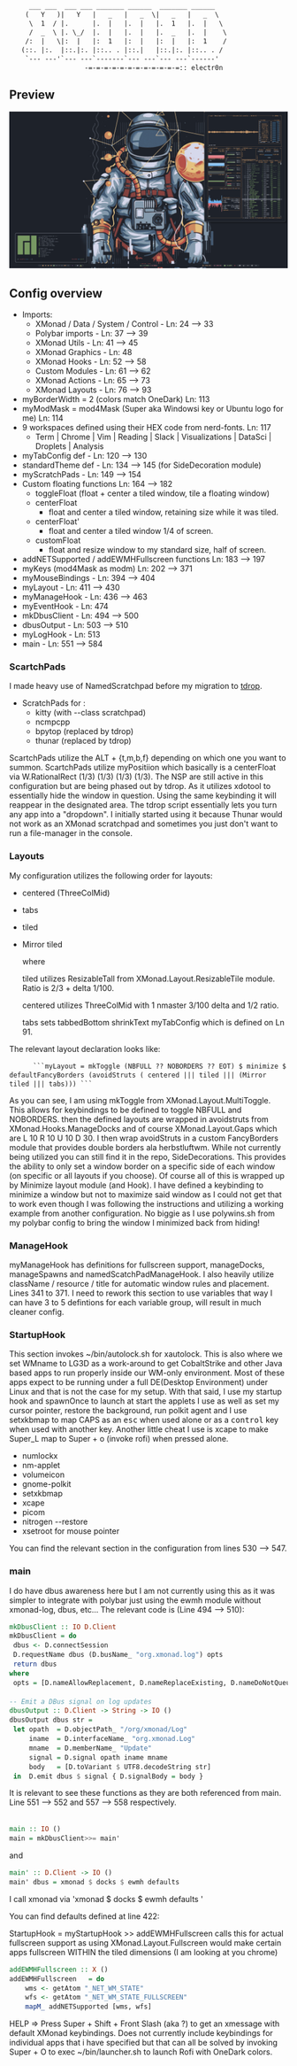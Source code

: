 ```
     ___ ___  ___ ___ _______ ______  _______ ______   
    (   Y   )|   Y   |   _   |   _  \|   _   |   _  \  
     \  1  / |.      |.  |   |.  |   |.  1   |.  |   \ 
     /  _  \ |. \_/  |.  |   |.  |   |.  _   |.  |    \
    /:  |   \|:  |   |:  1   |:  |   |:  |   |:  1    /
   (::. |:.  |::.|:. |::.. . |::.|   |::.|:. |::.. . / 
    `--- ---'`--- ---`-------`--- ---`--- ---`------'  
                   -=-=-=-=-=-=-=-=-=-=-=-=:: electr0n 
```

## Preview 

![current-xmonad-setup](current-xmonad.png)



## Config overview 

 - Imports:
   - XMonad / Data / System / Control - Ln: 24 --> 33 
   - Polybar imports - Ln: 37 --> 39 
   - XMonad Utils - Ln: 41 --> 45
   - XMonad Graphics - Ln: 48 
   - XMonad Hooks - Ln: 52 --> 58
   - Custom Modules - Ln: 61 --> 62
   - XMonad Actions - Ln: 65 --> 73 
   - XMonad Layouts - Ln: 76 --> 93 
 - myBorderWidth = 2 (colors match OneDark) Ln: 113
 - myModMask = mod4Mask (Super aka Windowsi key or Ubuntu logo for me) Ln: 114 
 - 9 workspaces defined using their HEX code from nerd-fonts. Ln: 117 
   - Term | Chrome | Vim | Reading | Slack | Visualizations | DataSci | Droplets | Analysis 
 - myTabConfig def - Ln: 120 --> 130 
 - standardTheme def - Ln: 134 --> 145 (for SideDecoration module)
 - myScratchPads - Ln: 149 --> 154 
 - Custom floating functions Ln: 164 --> 182 
   - toggleFloat (float + center a tiled window, tile a floating window) 
   - centerFloat 
      - float and center a tiled window, retaining size while it was tiled. 
   - centerFloat'
      - float and center a tiled window 1/4 of screen. 
   - customFloat 
      - float and resize window to my standard size, half of screen. 
 - addNETSupported / addEWMHFullscreen functions Ln: 183 --> 197 
 - myKeys (mod4Mask as modm) Ln: 202 --> 371
 - myMouseBindings - Ln: 394 --> 404 
 - myLayout - Ln: 411 --> 430
 - myManageHook - Ln: 436 --> 463 
 - myEventHook - Ln: 474 
 - mkDbusClient - Ln: 494 --> 500 
 - dbusOutput - Ln: 503 --> 510 
 - myLogHook - Ln: 513
 - main - Ln: 551 --> 584

### ScartchPads 

I made heavy use of NamedScratchpad before my migration to [tdrop](https://github.com/agonzal/dotfiles/tree/main/bin/tdrop). 

- ScratchPads for :
   - kitty (with --class scratchpad)
   - ncmpcpp 
   - bpytop (replaced by tdrop)
   - thunar (replaced by tdrop)
 
 ScartchPads utilize the ALT + {t,m,b,f} depending on which one you want to summon. ScartchPads utilize myPositiion which basically is a centerFloat via 
 W.RationalRect (1/3) (1/3) (1/3) (1/3). The NSP are still active in this configuration but are being phased out by tdrop. As it utilizes xdotool to essentially 
 hide the window in question. Using the same keybinding it will reappear in the designated area. The tdrop script essentially lets you turn any app into a "dropdown". 
 I initially started using it because Thunar would not work as an XMonad scratchpad and sometimes you just don't want to run a file-manager in the console. 

### Layouts 

 My configuration utilizes the following order for layouts:

 - centered (ThreeColMid)
 - tabs 
 - tiled 
 - Mirror tiled

     where 

     tiled utilizes ResizableTall from XMonad.Layout.ResizableTile module. Ratio is 2/3 + delta 1/100. 

     centered utilizes ThreeColMid with 1 nmaster 3/100 delta and 1/2 ratio. 

     tabs sets tabbedBottom shrinkText myTabConfig which is defined on Ln 91. 

The relevant layout declaration looks like: 

          ```myLayout = mkToggle (NBFULL ?? NOBORDERS ?? EOT) $ minimize $ defaultFancyBorders (avoidStruts ( centered ||| tiled ||| (Mirror tiled ||| tabs))) ```

  As you can see, I am using mkToggle from XMonad.Layout.MultiToggle. This allows for keybindings to be defined to toggle NBFULL and NOBORDERS. then the defined layouts
  are wrapped in avoidstruts from XMonad.Hooks.ManageDocks and of course XMonad.Layout.Gaps which are L 10 R 10 U 10 D 30. I then wrap avoidStruts in a custom FancyBorders module
  that provides double borders ala herbstluftwm. While not currently being utilized you can still find it in the repo, SideDecorations. This provides the ability to only
  set a window border on a specific side of each window (on specific or all layouts if you choose). Of course all of this is wrapped up by Minimize layout module (and Hook). I 
  have defined a keybinding to minimize a window but not to maximize said window as I could not get that to work even though I was following the instructions and utilizing a working
  example from another configuration. No biggie as I use polywins.sh from my polybar config to bring the window I minimized back from hiding! 
  

### ManageHook

  myManageHook has definitions for fullscreen support, manageDocks, manageSpawns and namedScatchPadManageHook. I also heavily utilize className / resource / title for 
  automatic window rules and placement. Lines 341 to 371. I need to rework this section to use variables that way I can have 3 to 5 defintions for each variable group, will 
  result in much cleaner config. 

### StartupHook

This section invokes ~/bin/autolock.sh for xautolock. This is also where we set WMname to LG3D as a work-around to get CobaltStrike
and other Java based apps to run properly inside our WM-only environment. Most of these apps expect to be running under a full DE(Desktop Environment)
under Linux and that is not the case for my setup. With that said, I use my startup hook and spawnOnce to launch at start the applets I
use as well as set my cursor pointer, restore the background, run polkit agent and I use setxkbmap to map CAPS as an <kbd>esc</kbd> when
used alone or as a <kbd>control</kbd> key when used with another key. Another little cheat I use is xcape to make Super_L map to Super + o 
(invoke rofi) when pressed alone. 

  - numlockx 
  - nm-applet 
  - volumeicon 
  - gnome-polkit 
  - setxkbmap 
  - xcape 
  - picom 
  - nitrogen --restore  
  - xsetroot for mouse pointer 

You can find the relevant section in the configuration from lines 530 --> 547. 

### main 

 I do have dbus awareness here but I am not currently using this as it was simpler to integrate with polybar just using the ewmh module without xmonad-log, dbus, etc... The 
 relevant code is (Line 494 --> 510):

 ```haskell 
mkDbusClient :: IO D.Client
mkDbusClient = do
  dbus <- D.connectSession
  D.requestName dbus (D.busName_ "org.xmonad.log") opts
  return dbus
 where
  opts = [D.nameAllowReplacement, D.nameReplaceExisting, D.nameDoNotQueue]

-- Emit a DBus signal on log updates
dbusOutput :: D.Client -> String -> IO ()
dbusOutput dbus str =
  let opath  = D.objectPath_ "/org/xmonad/Log"
      iname  = D.interfaceName_ "org.xmonad.Log"
      mname  = D.memberName_ "Update"
      signal = D.signal opath iname mname
      body   = [D.toVariant $ UTF8.decodeString str]
  in  D.emit dbus $ signal { D.signalBody = body }
 ```

 It is relevant to see these functions as they are both referenced from main. Line 551 --> 552 and 557 --> 558 respectively.

 ```haskell

main :: IO ()
main = mkDbusClient>>= main' 
 ```
and 

```haskell 
main' :: D.Client -> IO ()
main' dbus = xmonad $ docks $ ewmh defaults 

```
 I call xmonad via 'xmonad $ docks $ ewmh defaults '

 You can find defaults defined at line 422: 


StartupHook = myStartupHook >> addEWMHFullscreen calls this for actual fullscreen support as using XMonad.Layout.Fullscreen would make certain apps fullscreen WITHIN the tiled dimensions (I am looking at you chrome)

```haskell 
addEWMHFullscreen :: X ()
addEWMHFullscreen   = do
    wms <- getAtom "_NET_WM_STATE"
    wfs <- getAtom "_NET_WM_STATE_FULLSCREEN"
    mapM_ addNETSupported [wms, wfs]
```

HELP => Press Super + Shift + Front Slash (aka ?) to get an xmessage with default XMonad keybindings. Does not currently include keybindings for individual apps that i have specified but
that can all be solved by invoking Super + O to exec ~/bin/launcher.sh to launch Rofi with OneDark colors. 
